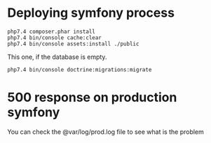# Deploying symfony process
```
php7.4 composer.phar install
php7.4 bin/console cache:clear
php7.4 bin/console assets:install ./public
```
This one, if the database is empty.
```
php7.4 bin/console doctrine:migrations:migrate
```

# 500 response on production symfony
You can check the @var/log/prod.log file to see what is the problem

